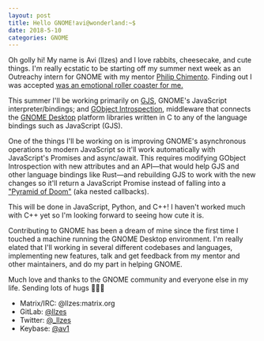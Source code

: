 ```yaml
---
layout: post
title: Hello GNOME!avi@wonderland:~$
date: 2018-5-10
categories: GNOME
---
```

Oh golly hi! My name is Avi (llzes) and I love rabbits, cheesecake, and cute things. I'm really ecstatic to be starting off my summer next week as an Outreachy intern for GNOME with my mentor [Philip Chimento](http://ptomato.name/). Finding out I was accepted [was an emotional roller coaster for me.](https://avizajac.com/2018/04/23/outreachy-gnome-beginnings.html)

This summer I'll be working primarily on [GJS](https://gitlab.gnome.org/GNOME/gjs), GNOME's JavaScript interpreter/bindings; and [GObject Introspection](https://gitlab.gnome.org/GNOME/gobject-introspection), middleware that connects the [GNOME Desktop](https://www.gnome.org/) platform libraries written in C to any of the language bindings such as JavaScript (GJS).

One of the things I'll be working on is improving GNOME's asynchronous operations to modern JavaScript so it'll work automatically with JavaScript's Promises and async/await. This requires modifying GObject Introspection with new attributes and an API—that would help GJS and other language bindings like Rust—and rebuilding GJS to work with the new changes so it'll return a JavaScript Promise instead of falling into a ["Pyramid of Doom"](https://en.wikipedia.org/wiki/Pyramid_of_doom_(programming)) (aka nested callbacks).

This will be done in JavaScript, Python, and C++! I haven't worked much with C++ yet so I'm looking forward to seeing how cute it is.

Contributing to GNOME has been a dream of mine since the first time I touched a machine running the GNOME Desktop environment. I'm really elated that I'll working in several different codebases and languages, implementing new features, talk and get feedback from my mentor and other maintainers, and do my part in helping GNOME.

Much love and thanks to the GNOME community and everyone else in my life. Sending lots of hugs 🐰💙✨

* Matrix/IRC: @llzes:matrix.org
* GitLab: [@llzes](https://gitlab.gnome.org/llzes)
* Twitter: [@_llzes](https://twitter.com/_llzes)
* Keybase: [@av1](https://keybase.io/av1)